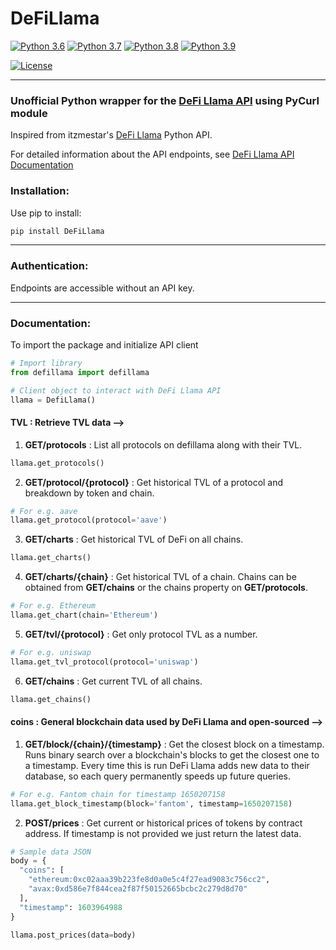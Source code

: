 # DeFiLlama

[![Python 3.6](https://img.shields.io/badge/python-3.6-blue.svg)](https://www.python.org/downloads/release/python-360/)
[![Python 3.7](https://img.shields.io/badge/python-3.7-blue.svg)](https://www.python.org/downloads/release/python-370/)
[![Python 3.8](https://img.shields.io/badge/python-3.8-blue.svg)](https://www.python.org/downloads/release/python-380/)
[![Python 3.9](https://img.shields.io/badge/python-3.9-blue.svg)](https://www.python.org/downloads/release/python-390/)

[![License](https://img.shields.io/badge/License-Apache%202.0-blue.svg)](https://opensource.org/licenses/Apache-2.0)

-------

### Unofficial Python wrapper for the [DeFi Llama API](https://defillama.com/home) using PyCurl module

Inspired from itzmestar's [DeFi Llama](https://github.com/itzmestar/DeFiLlama) Python API.

For detailed information about the API endpoints, see [DeFi Llama API Documentation](https://docs.llama.fi/api)

### Installation:

Use pip to install:

```python
pip install DeFiLlama
```

-----------

### Authentication:

Endpoints are accessible without an API key.

-----------

### Documentation:

To import the package and initialize API client
```python
# Import library
from defillama import defillama

# Client object to interact with DeFi Llama API
llama = DefiLlama()
```

#### TVL : Retrieve TVL data -->

1. **GET/protocols** : List all protocols on defillama along with their TVL.
```python
llama.get_protocols()
```

2. **GET/protocol/{protocol}** : Get historical TVL of a protocol and breakdown by token and chain.
```python
# For e.g. aave
llama.get_protocol(protocol='aave')
```

3. **GET/charts** : Get historical TVL of DeFi on all chains.
```python
llama.get_charts()
```

4. **GET/charts/{chain}** : Get historical TVL of a chain.
Chains can be obtained from **GET/chains** or the chains property on **GET/protocols**.
```python
# For e.g. Ethereum
llama.get_chart(chain='Ethereum')
```

5. **GET/tvl/{protocol}** : Get only protocol TVL as a number.
```python
# For e.g. uniswap
llama.get_tvl_protocol(protocol='uniswap')
```

6. **GET/chains** : Get current TVL of all chains.
```python
llama.get_chains()
```

#### coins : General blockchain data used by DeFi Llama and open-sourced -->

1. **GET/block/{chain}/{timestamp}** : Get the closest block on a timestamp.
Runs binary search over a blockchain's blocks to get the closest one to a timestamp.
Every time this is run DeFi Llama adds new data to their database, so each query permanently speeds up future queries.
```python
# For e.g. Fantom chain for timestamp 1650207158
llama.get_block_timestamp(block='fantom', timestamp=1650207158)
```

2. **POST/prices** : Get current or historical prices of tokens by contract address.
If timestamp is not provided we just return the latest data.
```python
# Sample data JSON
body = {
  "coins": [
    "ethereum:0xc02aaa39b223fe8d0a0e5c4f27ead9083c756cc2",
    "avax:0xd586e7f844cea2f87f50152665bcbc2c279d8d70"
  ],
  "timestamp": 1603964988
}

llama.post_prices(data=body)
```